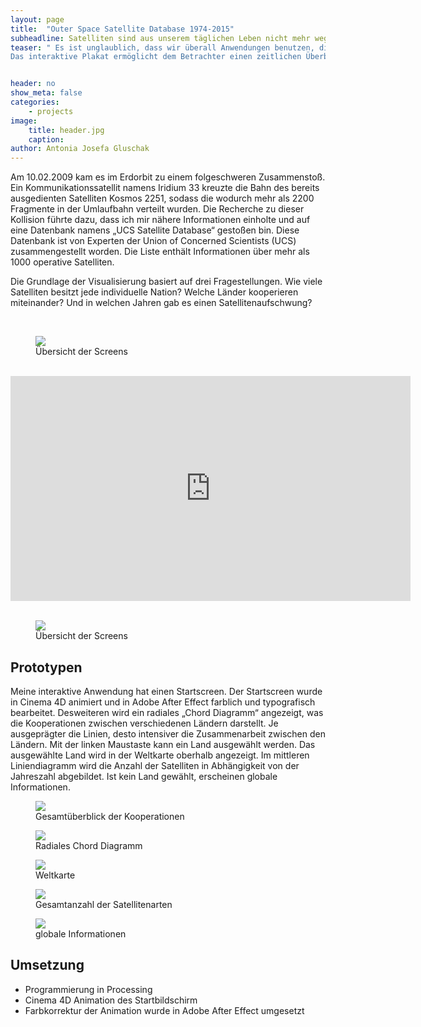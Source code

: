 ```yaml
---
layout: page
title:  "Outer Space Satellite Database 1974-2015"
subheadline: Satelliten sind aus unserem täglichen Leben nicht mehr wegzudenken.
teaser: " Es ist unglaublich, dass wir überall Anwendungen benutzen, die direkt mit Satelliten in Verbindung stehen.
Das interaktive Plakat ermöglicht dem Betrachter einen zeitlichen Überblick der Satellitenanzahl, Art des Satelliten und Besitzer- und Auftraggeberland."


header: no
show_meta: false
categories:
    - projects
image:
    title: header.jpg
    caption:
author: Antonia Josefa Gluschak
---
```




Am 10.02.2009 kam es im Erdorbit zu einem folgeschweren Zusammenstoß. Ein Kommunikationssatellit namens Iridium 33 kreuzte die Bahn des bereits ausgedienten Satelliten Kosmos 2251, sodass die wodurch mehr als 2200 Fragmente in der Umlaufbahn verteilt wurden. Die Recherche zu dieser Kollision führte dazu, dass ich mir nähere Informationen einholte und auf eine Datenbank namens „UCS Satellite Database“ gestoßen bin. Diese Datenbank ist von Experten der Union of Concerned Scientists (UCS) zusammengestellt worden. Die Liste enthält Informationen über mehr als 1000 operative Satelliten.

Die Grundlage der Visualisierung basiert auf drei Fragestellungen. Wie viele Satelliten besitzt jede individuelle Nation? Welche Länder kooperieren miteinander? Und in welchen Jahren gab es einen Satellitenaufschwung?

<br/>
<figure>
  <img src="{{ site.urlimg }}/interaktiv2.jpg" />
  <figcaption >Übersicht der Screens</figcaption>
</figure>
<br/>
<div class="flex-video"><iframe src="https://player.vimeo.com/video/175610396" width="640" height="360" frameborder="0" webkitallowfullscreen mozallowfullscreen allowfullscreen></iframe></div>
<br/>

<figure>
  <img src="{{ site.urlimg }}/UCS.jpg" />
  <figcaption >Übersicht der Screens</figcaption>
</figure>



## Prototypen
Meine interaktive Anwendung hat einen Startscreen. Der Startscreen wurde in Cinema 4D animiert und in Adobe After Effect farblich und typografisch bearbeitet.
Desweiteren wird ein radiales „Chord Diagramm“ angezeigt, was die Kooperationen zwischen verschiedenen Ländern darstellt. Je ausgeprägter die Linien, desto intensiver die Zusammenarbeit zwischen den Ländern. Mit der linken Maustaste kann ein Land ausgewählt werden. Das aus­gewählte Land wird in der Weltkarte oberhalb angezeigt. Im mittleren Liniendiagramm wird die Anzahl der Satelliten in Abhängigkeit von der Jahreszahl abgebildet. Ist kein Land gewählt, erscheinen globale Informationen.


<figure>
  <img src="{{ site.urlimg }}/Cchart.jpg" />
  <figcaption > Gesamtüberblick der Kooperationen </figcaption>
</figure>

<figure>
  <img src="{{ site.urlimg }}/radchorddiagramm.jpg" />
  <figcaption >Radiales Chord Diagramm</figcaption>
</figure>

<figure>
  <img src="{{ site.urlimg }}/kartenansicht.jpg" />
  <figcaption >Weltkarte</figcaption>
</figure>

<figure>
  <img src="{{ site.urlimg }}/DiagrammAll.jpg" />
  <figcaption >Gesamtanzahl der Satellitenarten </figcaption>
</figure>

<figure>
  <img src="{{ site.urlimg }}/diagramm.jpg" />
  <figcaption >globale Informationen</figcaption>
</figure>


## Umsetzung

* Programmierung in Processing
* Cinema 4D Animation des Startbildschirm
* Farbkorrektur der Animation wurde in Adobe After Effect umgesetzt
